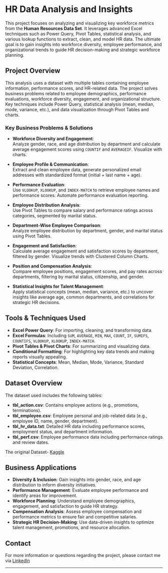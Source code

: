 # HR Data Analysis and Insights

This project focuses on analyzing and visualizing key workforce metrics from the **Human Resources Data Set**. It leverages advanced Excel techniques such as Power Query, Pivot Tables, statistical analysis, and various lookup functions to extract, clean, and model HR data. The ultimate goal is to gain insights into workforce diversity, employee performance, and organizational trends to guide HR decision-making and strategic workforce planning.

## Project Overview

This analysis uses a dataset with multiple tables containing employee information, performance scores, and HR-related data. The project solves business problems related to employee demographics, performance evaluations, workforce diversity, engagement, and organizational structure. Key techniques include Power Query, statistical analysis (mean, median, mode, variance, etc.), and data visualization through Pivot Tables and charts.

### Key Business Problems & Solutions

- **Workforce Diversity and Engagement**:  
  Analyze gender, race, and age distribution by department and calculate average engagement scores using `COUNTIF` and `AVERAGEIF`. Visualize with charts.

- **Employee Profile & Communication**:  
  Extract and clean employee data, generate personalized email addresses with standardized format (initial + last name + age).

- **Performance Evaluation**:  
  Use `VLOOKUP`, `XLOOKUP`, and `INDEX-MATCH` to retrieve employee names and performance scores. Automate performance evaluation reporting.

- **Employee Distribution Analysis**:  
  Use Pivot Tables to compare salary and performance ratings across categories, segmented by marital status.

- **Department-Wise Employee Comparison**:  
  Analyze employee distribution by department, gender, and marital status using Pivot Tables.

- **Engagement and Satisfaction**:  
  Calculate average engagement and satisfaction scores by department, filtered by gender. Visualize trends with Clustered Column Charts.

- **Position and Compensation Analysis**:  
  Compare employee positions, engagement scores, and pay rates across departments, filtering by marital status, citizenship, and gender.

- **Statistical Insights for Talent Management**:  
  Apply statistical concepts (mean, median, variance, etc.) to uncover insights like average age, common departments, and correlations for strategic HR decisions.

## Tools & Techniques Used

- **Excel Power Query**: For importing, cleaning, and transforming data.
- **Excel Formulas**: Including `SUM`, `AVERAGE`, `MIN`, `MAX`, `COUNT`, `IF`, `SUMIFS`, `COUNTIFS`, `VLOOKUP`, `XLOOKUP`, `INDEX-MATCH`.
- **Pivot Tables & Pivot Charts**: For summarizing and visualizing data.
- **Conditional Formatting**: For highlighting key data trends and making reports visually appealing.
- **Statistical Concepts**: Mean, Median, Mode, Variance, Standard Deviation, Correlation.

## Dataset Overview

The dataset used includes the following tables:

- **tbl_action.csv**: Contains employee actions (e.g., promotions, terminations).
- **tbl_employee.csv**: Employee personal and job-related data (e.g., employee ID, name, gender, department).
- **tbl_hr_data.txt**: Detailed HR data including performance scores, employment status, and department information.
- **tbl_perf.csv**: Employee performance data including performance ratings and review dates.

The original Dataset- [Kaggle](https://www.kaggle.com/datasets/davidepolizzi/hr-data-set-based-on-human-resources-data-set/data)

## Business Applications

- **Diversity & Inclusion**: Gain insights into gender, race, and age distribution to inform diversity initiatives.
- **Performance Management**: Evaluate employee performance and identify areas for improvement.
- **Workforce Planning**: Understand employee demographics, engagement, and satisfaction to guide HR strategy.
- **Compensation Analysis**: Assess employee compensation and performance metrics to ensure fair and competitive salaries.
- **Strategic HR Decision-Making**: Use data-driven insights to optimize talent management, promotions, and resource allocation.

## Contact
For more information or questions regarding the project, please contact me via [LinkedIn](https://www.linkedin.com/in/mdtarif/)

---
